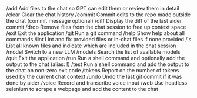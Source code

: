 /add Add files to the chat so GPT can edit them or review them in detail
/clear Clear the chat history
/commit Commit edits to the repo made outside the chat (commit message optional)
/diff Display the diff of the last aider commit
/drop Remove files from the chat session to free up context space
/exit Exit the application
/git Run a git command
/help Show help about all commands
/lint Lint and fix provided files or in-chat files if none provided
/ls List all known files and indicate which are included in the chat session
/model Switch to a new LLM
/models Search the list of available models
/quit Exit the application
/run Run a shell command and optionally add the output to the chat (alias: !)
/test Run a shell command and add the output to the chat on non-zero exit code
/tokens Report on the number of tokens used by the current chat context
/undo Undo the last git commit if it was done by aider
/voice Record and transcribe voice input
/web Use headless selenium to scrape a webpage and add the content to the chat
